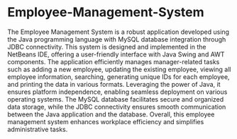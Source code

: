 # Employee-Management-System

The Employee Management System is a robust application developed using the Java programming language with MySQL database integration through JDBC connectivity.
This system is designed and implemented in the NetBeans IDE, offering a user-friendly interface with Java Swing and AWT components.
The application efficiently manages manager-related tasks such as adding a new employee, updating the existing employee, viewing all employee information, searching, generating unique IDs for each employee, and printing the data in various formats.
Leveraging the power of Java, it ensures platform independence, enabling seamless deployment on various operating systems.
The MySQL database facilitates secure and organized data storage, while the JDBC connectivity ensures smooth communication between the Java application and the database.
Overall, this employee management system enhances workplace efficiency and simplifies administrative tasks.

